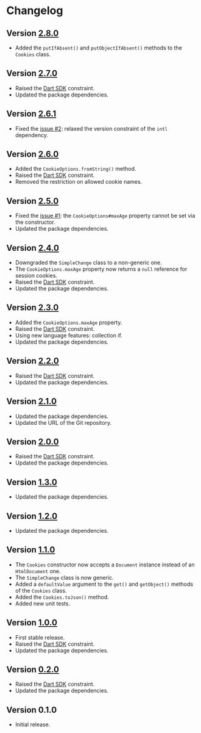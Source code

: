 # Changelog

## Version [2.8.0](https://github.com/cedx/biscuits.dart/compare/v2.7.0...v2.8.0)
- Added the `putIfAbsent()` and `putObjectIfAbsent()` methods to the `Cookies` class.

## Version [2.7.0](https://github.com/cedx/biscuits.dart/compare/v2.6.1...v2.7.0)
- Raised the [Dart SDK](https://dart.dev/tools/sdk) constraint.
- Updated the package dependencies.

## Version [2.6.1](https://github.com/cedx/biscuits.dart/compare/v2.6.0...v2.6.1)
- Fixed the [issue #2](https://github.com/cedx/biscuits.dart/issues/2): relaxed the version constraint of the `intl` dependency.

## Version [2.6.0](https://github.com/cedx/biscuits.dart/compare/v2.5.0...v2.6.0)
- Added the `CookieOptions.fromString()` method.
- Raised the [Dart SDK](https://dart.dev/tools/sdk) constraint.
- Removed the restriction on allowed cookie names.

## Version [2.5.0](https://github.com/cedx/biscuits.dart/compare/v2.4.0...v2.5.0)
- Fixed the [issue #1](https://github.com/cedx/biscuits.dart/issues/1): the `CookieOptions#maxAge` property cannot be set via the constructor.
- Updated the package dependencies.

## Version [2.4.0](https://github.com/cedx/biscuits.dart/compare/v2.3.0...v2.4.0)
- Downgraded the `SimpleChange` class to a non-generic one.
- The `CookieOptions.maxAge` property now returns a `null` reference for session cookies.
- Raised the [Dart SDK](https://dart.dev/tools/sdk) constraint.
- Updated the package dependencies.

## Version [2.3.0](https://github.com/cedx/biscuits.dart/compare/v2.2.0...v2.3.0)
- Added the `CookieOptions.maxAge` property.
- Raised the [Dart SDK](https://dart.dev/tools/sdk) constraint.
- Using new language features: collection if.
- Updated the package dependencies.

## Version [2.2.0](https://github.com/cedx/biscuits.dart/compare/v2.1.0...v2.2.0)
- Raised the [Dart SDK](https://dart.dev/tools/sdk) constraint.
- Updated the package dependencies.

## Version [2.1.0](https://github.com/cedx/biscuits.dart/compare/v2.0.0...v2.1.0)
- Updated the package dependencies.
- Updated the URL of the Git repository.

## Version [2.0.0](https://github.com/cedx/biscuits.dart/compare/v1.3.0...v2.0.0)
- Raised the [Dart SDK](https://dart.dev/tools/sdk) constraint.
- Updated the package dependencies.

## Version [1.3.0](https://github.com/cedx/biscuits.dart/compare/v1.2.0...v1.3.0)
- Updated the package dependencies.

## Version [1.2.0](https://github.com/cedx/biscuits.dart/compare/v1.1.0...v1.2.0)
- Updated the package dependencies.

## Version [1.1.0](https://github.com/cedx/biscuits.dart/compare/v1.0.0...v1.1.0)
- The `Cookies` constructor now accepts a `Document` instance instead of an `HtmlDocument` one.
- The `SimpleChange` class is now generic.
- Added a `defaultValue` argument to the `get()` and `getObject()` methods of the `Cookies` class.
- Added the `Cookies.toJson()` method.
- Added new unit tests.

## Version [1.0.0](https://github.com/cedx/biscuits.dart/compare/v0.2.0...v1.0.0)
- First stable release.
- Raised the [Dart SDK](https://dart.dev/tools/sdk) constraint.
- Updated the package dependencies.

## Version [0.2.0](https://github.com/cedx/biscuits.dart/compare/v0.1.0...v0.2.0)
- Raised the [Dart SDK](https://dart.dev/tools/sdk) constraint.
- Updated the package dependencies.

## Version 0.1.0
- Initial release.
